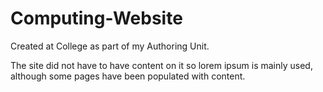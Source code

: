 # Computing-Website
Created at College as part of my Authoring Unit.

The site did not have to have content on it so lorem ipsum is mainly used, although some pages have been populated with content.
